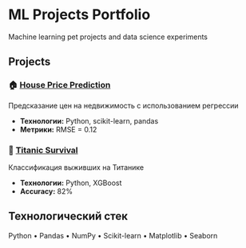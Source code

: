 # ML Projects Portfolio
Machine learning pet projects and data science experiments


## Projects

### 🏠 [House Price Prediction](./house-prices/)
Предсказание цен на недвижимость с использованием регрессии
- **Технологии:** Python, scikit-learn, pandas
- **Метрики:** RMSE = 0.12

### 🚢 [Titanic Survival](./titanic-survival/)
Классификация выживших на Титанике
- **Технологии:** Python, XGBoost
- **Accuracy:** 82%

## Технологический стек
Python • Pandas • NumPy • Scikit-learn • Matplotlib • Seaborn